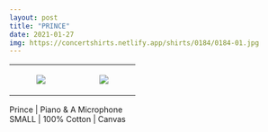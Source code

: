 ```yaml
---
layout: post
title: "PRINCE"
date: 2021-01-27
img: https://concertshirts.netlify.app/shirts/0184/0184-01.jpg
---
```




<table style="width:100%;"><tr><td style="vertical-align:top;">
      <figure class="tmblr-full" data-orig-height="2048" data-orig-width="1365" data-orig-src="https://concertshirts.netlify.app/shirts/0184/0184-01.jpg"><img src="https://64.media.tumblr.com/de45b29e86434805b264ce96775920b5/2ab9e05f743ae7e4-34/s540x810/39cda9594c3e6d972d740fc69dfccab080350d2c.jpg" data-orig-height="2048" data-orig-width="1365" data-orig-src="https://concertshirts.netlify.app/shirts/0184/0184-01.jpg"/></figure></td>
    <td style="vertical-align:top;">
      <figure class="tmblr-full" data-orig-height="2048" data-orig-width="1365" data-orig-src="https://concertshirts.netlify.app/shirts/0184/0184-02.jpg"><img src="https://64.media.tumblr.com/e1b8fa7879921375fc843567bb95550f/2ab9e05f743ae7e4-28/s540x810/cc1cce1b18cfb629ca2b326f5db2887fae08abb0.jpg" data-orig-height="2048" data-orig-width="1365" data-orig-src="https://concertshirts.netlify.app/shirts/0184/0184-02.jpg"/></figure></td>
  </tr></table><p>
  Prince | Piano &amp; A Microphone<br/>SMALL | 100% Cotton | Canvas
</p>
